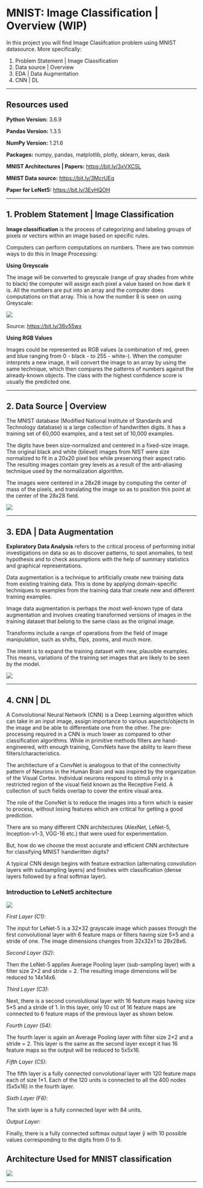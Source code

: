 # MNIST: Image Classification | Overview (WIP)

In this project you will find Image Clasiifcation problem using MNIST datasource. More specifically:
1. Problem Statement | Image Classification
2. Data source | Overview
3. EDA | Data Augmentation
4. CNN | DL

--------------------------------------------------------------------------------------------------------------------------------------------------------------------------------

## Resources used

**Python Version:** 3.6.9

**Pandas Version:** 1.3.5

**NumPy Version:** 1.21.6

**Packages:** numpy, pandas, matplotlib, plotly, sklearn, keras, dask

**MNIST Architectures | Papers:** https://bit.ly/3xVXCSL

**MNIST Data source:** https://bit.ly/3McrUEq

**Paper for LeNet5:** https://bit.ly/3EyHQOH

--------------------------------------------------------------------------------------------------------------------------------------------------------------------------------

## 1. Problem Statement | Image Classification

**Image classification** is the process of categorizing and labeling groups of pixels or vectors within an image based on specific rules.

Computers can perform computations on numbers. There are two common ways to do this in Image Processing:

**Using Greyscale**

The image will be converted to greyscale (range of gray shades from white to black) the computer will assign each pixel a value based on how dark it is. All the numbers are put into an array and the computer does computations on that array. This is how the number 8 is seen on using Greyscale:

![](https://github.com/StamKavid/MNIST_image_classification/blob/main/Images/1_zY1qFB9aFfZz66YxxoI2aw.gif)

Source: https://bit.ly/36v55wx

**Using RGB Values**

Images could be represented as RGB values (a combination of red, green and blue ranging from 0 - black - to 255 - white-).
When the computer interprets a new image, it will convert the image to an array by using the same technique, which then compares the patterns of numbers against the already-known objects. The class with the highest confidence score is usually the predicted one.

--------------------------------------------------------------------------------------------------------------------------------------------------------------------------------

## 2. Data Source | Overview

The MNIST database (Modified National Institute of Standards and Technology database) is a large collection of handwritten digits. It has a training set of 60,000 examples, and a test set of 10,000 examples.

The digits have been size-normalized and centered in a fixed-size image. The original black and white (bilevel) images from NIST were size normalized to fit in a 20x20 pixel box while preserving their aspect ratio. The resulting images contain grey levels as a result of the anti-aliasing technique used by the normalization algorithm.

The images were centered in a 28x28 image by computing the center of mass of the pixels, and translating the image so as to position this point at the center of the 28x28 field.

![](https://github.com/StamKavid/MNIST_image_classification/blob/main/Images/mnist-3.0.1.png)


--------------------------------------------------------------------------------------------------------------------------------------------------------------------------------

## 3. EDA | Data Augmentation

**Exploratory Data Analysis** refers to the critical process of performing initial investigations on data so as to discover patterns, to spot anomalies, to test hypothesis and to check assumptions with the help of summary statistics and graphical representations.

Data augmentation is a technique to artificially create new training data from existing training data. This is done by applying domain-specific techniques to examples from the training data that create new and different training examples.

Image data augmentation is perhaps the most well-known type of data augmentation and involves creating transformed versions of images in the training dataset that belong to the same class as the original image.

Transforms include a range of operations from the field of image manipulation, such as shifts, flips, zooms, and much more.

The intent is to expand the training dataset with new, plausible examples. This means, variations of the training set images that are likely to be seen by the model.

![](https://github.com/StamKavid/MNIST_image_classification/blob/main/Images/MNIST_Data_aug.jpg)


--------------------------------------------------------------------------------------------------------------------------------------------------------------------------------

## 4. CNN | DL

A Convolutional Neural Network (CNN) is a Deep Learning algorithm which can take in an input image, assign importance to various aspects/objects in the image and be able to differentiate one from the other. The pre-processing required in a CNN is much lower as compared to other classification algorithms. While in primitive methods filters are hand-engineered, with enough training, ConvNets have the ability to learn these filters/characteristics.

The architecture of a ConvNet is analogous to that of the connectivity pattern of Neurons in the Human Brain and was inspired by the organization of the Visual Cortex. Individual neurons respond to stimuli only in a restricted region of the visual field known as the Receptive Field. A collection of such fields overlap to cover the entire visual area.

The role of the ConvNet is to reduce the images into a form which is easier to process, without losing features which are critical for getting a good prediction.

There are so many different CNN architectures (AlexNet, LeNet-5, Inception-v1-3, VGG-16 etc.) that were used for experimentation. 

But, how do we choose the most accurate and efficient CNN architecture for classifying MNIST handwritten digits?

A typical CNN design begins with feature extraction (alternating convolution layers with subsampling layers) and finishes with classification (dense layers followed by a final softmax layer).

### Introduction to LeNet5 architecture


![](https://github.com/StamKavid/MNIST_image_classification/blob/main/Images/LeNet5.jpg)

*First Layer (C1)*:

The input for LeNet-5 is a 32×32 grayscale image which passes through the first convolutional layer with 6 feature maps or filters having size 5×5 and a stride of one. The image dimensions changes from 32x32x1 to 28x28x6.

*Second Layer (S2)*:

Then the LeNet-5 applies Average Pooling layer (sub-sampling layer) with a filter size 2×2 and stride = 2. The resulting image dimensions will be reduced to 14x14x6.

*Third Layer (C3)*:

Next, there is a second convolutional layer with 16 feature maps having size 5×5 and a stride of 1. In this layer, only 10 out of 16 feature maps are connected to 6 feature maps of the previous layer as shown below.

*Fourth Layer (S4)*:

The fourth layer is again an Average Pooling layer with filter size 2×2 and a stride = 2. This layer is the same as the second layer except it has 16 feature maps so the output will be reduced to 5x5x16.

*Fifth Layer (C5)*:

The fifth layer is a fully connected convolutional layer with 120 feature maps each of size 1×1. Each of the 120 units is connected to all the 400 nodes (5x5x16) in the fourth layer.

*Sixth Layer (F6)*:

The sixth layer is a fully connected layer with 84 units.

*Output Layer*:

Finally, there is a fully connected softmax output layer ŷ with 10 possible values corresponding to the digits from 0 to 9.

## Architecture Used for MNIST classification

![](https://github.com/StamKavid/MNIST_image_classification/blob/main/Images/MNIST_model_arch.jpg)


--------------------------------------------------------------------------------------------------------------------------------------------------------------------------------

